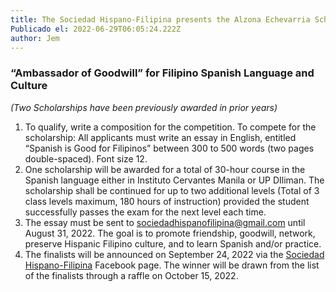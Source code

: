 ```yaml
---
title: The Sociedad Hispano-Filipina presents the Alzona Echevarria Scholarship
Publicado el: 2022-06-29T06:05:24.222Z
author: Jem
---
```

### **“Ambassador of Goodwill” for Filipino Spanish Language and Culture**

*(Two Scholarships have been previously awarded in prior years)*

1. To qualify, write a composition for the competition. To compete for the scholarship: All applicants must write an essay in English, entitled “Spanish is Good for Filipinos” between 300 to 500 words (two pages double-spaced). Font size 12.
2. One scholarship will be awarded for a total of 30-hour course in the Spanish language either in Instituto Cervantes Manila or UP DIliman. The scholarship shall be continued for up to two additional levels (Total of 3 class levels maximum, 180 hours of instruction) provided the student successfully passes the exam for the next level each time.
3. The essay must be sent to [sociedadhispanofilipina@gmail.com](mailto:sociedadhispanofilipina@gmail.com) until August 31, 2022. The goal is to promote friendship, goodwill, network, preserve Hispanic Filipino culture, and to learn Spanish and/or practice.
4. The finalists will be announced on September 24, 2022 via the [Sociedad Hispano-Filipina](https://www.facebook.com/sociedadhf) Facebook page. The winner will be drawn from the list of the finalists through a raffle on October 15, 2022.